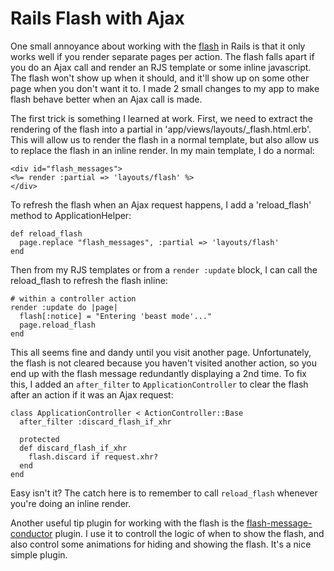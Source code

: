 # Rails Flash with Ajax

One small annoyance about working with the
[flash](http://api.rubyonrails.org/classes/ActionController/Flash.html)
in Rails is that it only works well if you render separate pages per
action.  The flash falls apart if you do an Ajax call and render an
RJS template or some inline javascript.  The flash won't show up when
it should, and it'll show up on some other page when you don't want it
to.  I made 2 small changes to my app to make flash behave better when
an Ajax call is made.

The first trick is something I learned at work.  First, we need to
extract the rendering of the flash into a partial in
'app/views/layouts/_flash.html.erb'.  This will allow us to render the
flash in a normal template, but also allow us to replace the flash in
an inline render.  In my main template, I do a normal:

    <div id="flash_messages">
    <%= render :partial => 'layouts/flash' %>
    </div>

To refresh the flash when an Ajax request happens, I add a
'reload_flash' method to ApplicationHelper:

    def reload_flash
      page.replace "flash_messages", :partial => 'layouts/flash'
    end

Then from my RJS templates or from a <code>render :update</code>
block, I can call the reload_flash to refresh the flash inline:

    # within a controller action
    render :update do |page|
      flash[:notice] = "Entering 'beast mode'..."
      page.reload_flash
    end

This all seems fine and dandy until you visit another page.
Unfortunately, the flash is not cleared because you haven't visited
another action, so you end up with the flash message redundantly
displaying a 2nd time.  To fix this, I added an
<code>after_filter</code> to <code>ApplicationController</code> to
clear the flash after an action if it was an Ajax request:

    class ApplicationController < ActionController::Base
      after_filter :discard_flash_if_xhr

      protected
      def discard_flash_if_xhr
        flash.discard if request.xhr?
      end
    end

Easy isn't it?  The catch here is to remember to call
<code>reload_flash</code> whenever you're doing an inline render.

Another useful tip plugin for working with the flash is the
[flash-message-conductor](http://www.robbyonrails.com/articles/2008/08/29/flash-message-conductor)
plugin.  I use it to controll the logic of when to show the flash, and
also control some animations for hiding and showing the flash.  It's a
nice simple plugin.
